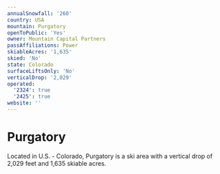 ```yaml
---
annualSnowfall: '260'
country: USA
mountain: Purgatory
openToPublic: 'Yes'
owner: Mountain Capital Partners
passAffiliations: Power
skiableAcres: '1,635'
skied: 'No'
state: Colorado
surfaceLiftsOnly: 'No'
verticalDrop: '2,029'
operated:
  '2324': true
  '2425': true
website: ''
---
```



# Purgatory

Located in U.S. - Colorado, Purgatory is a ski area with a vertical drop of 2,029 feet and 1,635 skiable acres.

